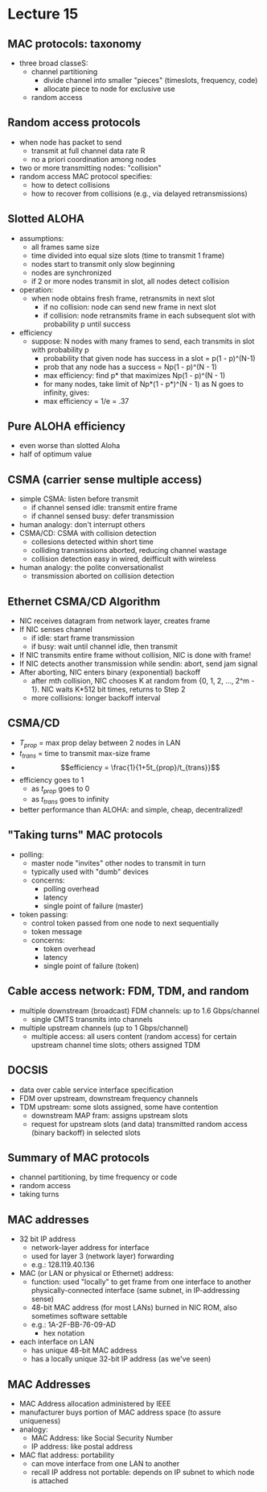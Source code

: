 # Lecture 15

## MAC protocols: taxonomy
- three broad classeS:
  - channel partitioning
    - divide channel into smaller "pieces" (timeslots, frequency, code)
    - allocate piece to node for exclusive use
  - random access

## Random access protocols
- when node has packet to send
  - transmit at full channel data rate R
  - no a priori coordination among nodes
- two or more transmitting nodes: "collision"
- random access MAC protocol specifies:
  - how to detect collisions
  - how to recover from collisions (e.g., via delayed retransmissions)

## Slotted ALOHA
- assumptions:
  - all frames same size
  - time divided into equal size slots (time to transmit 1 frame)
  - nodes start to transmit only slow beginning
  - nodes are synchronized
  - if 2 or more nodes transmit in slot, all nodes detect collision
- operation:
  - when node obtains fresh frame, retransmits in next slot
    - if no collision: node can send new frame in next slot
    - if collision: node retransmits frame in each subsequent slot with probability p until success
- efficiency
  - suppose: N nodes with many frames to send, each transmits in slot with probability p
    - probability that given node has success in a slot = p(1 - p)^(N-1)
    - prob that any node has a success = Np(1 - p)^(N - 1)
    - max efficiency: find p* that maximizes Np(1 - p)^(N - 1)
    - for many nodes, take limit of Np*(1 - p*)^(N - 1) as N goes to infinity, gives:
    - max efficiency = 1/e = .37

## Pure ALOHA efficiency
- even worse than slotted Aloha
- half of optimum value

## CSMA (carrier sense multiple access) 
- simple CSMA: listen before transmit
  - if channel sensed idle: transmit entire frame
  - if channel sensed busy: defer transmission
- human analogy: don't interrupt others
- CSMA/CD: CSMA with collision detection
  - collesions detected within short time
  - colliding transmissions aborted, reducing channel wastage
  - collision detection easy in wired, deifficult with wireless
- human analogy: the polite conversationalist
  - transmission aborted on collision detection

## Ethernet CSMA/CD Algorithm
- NIC receives datagram from network layer, creates frame
- If NIC senses channel
  - if idle: start frame transmission
  - if busy: wait until channel idle, then transmit
- If NIC transmits entire frame without collision, NIC is done with frame!
- If NIC detects another transmission while sendin: abort, send jam signal
- After aborting, NIC enters binary (exponential) backoff
  - after mth collision, NIC chooses K at random from {0, 1, 2, ..., 2^m - 1}. NIC waits K*512 bit times, returns to Step 2
  - more collisions: longer backoff interval

## CSMA/CD
- $T_{prop}$ = max prop delay between 2 nodes in LAN
- $t_{trans}$ = time to transmit max-size frame
- $$efficiency = \frac{1}{1+5t_{prop}/t_{trans}}$$
- efficiency goes to 1
  - as $t_{prop}$ goes to 0
  - as $t_{trans}$ goes to infinity
- better performance than ALOHA: and simple, cheap, decentralized!

## "Taking turns" MAC protocols
- polling:
  - master node "invites" other nodes to transmit in turn
  - typically used with "dumb" devices
  - concerns:
    - polling overhead
    - latency
    - single point of failure (master)
- token passing:
  - control token passed from one node to next sequentially
  - token message
  - concerns:
    - token overhead
    - latency
    - single point of failure (token)

## Cable access network: FDM, TDM, and random
- multiple downstream (broadcast) FDM channels: up to 1.6 Gbps/channel
  - single CMTS transmits into channels
- multiple upstream channels (up to 1 Gbps/channel)
  - multiple access: all users content (random access) for certain upstream channel time slots; others assigned TDM

## DOCSIS
- data over cable service interface specification
- FDM over upstream, downstream frequency channels
- TDM upstream: some slots assigned, some have contention
  - downstream MAP fram: assigns upstream slots
  - request for upstream slots (and data) transmitted random access (binary backoff) in selected slots

## Summary of MAC protocols
- channel partitioning, by time frequency or code
- random access
- taking turns

## MAC addresses
- 32 bit IP address
  - network-layer address for interface
  - used for layer 3 (network layer) forwarding
  - e.g.: 128.119.40.136
- MAC (or LAN or physical or Ethernet) address:
  - function: used "locally" to get frame from one interface to another physically-connected interface (same subnet, in IP-addressing sense)
  - 48-bit MAC address (for most LANs) burned in NIC ROM, also sometimes software settable
  - e.g.: 1A-2F-BB-76-09-AD
    - hex notation
- each interface on LAN
  - has unique 48-bit MAC address
  - has a locally unique 32-bit IP address (as we've seen)

## MAC Addresses
- MAC Address allocation administered by IEEE
- manufacturer buys portion of MAC address space (to assure uniqueness)
- analogy:
  - MAC Address: like Social Security Number
  - IP address: like postal address
- MAC flat address: portability
  - can move interface from one LAN to another
  - recall IP address not portable: depends on IP subnet to which node is attached